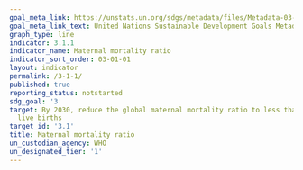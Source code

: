 ```yaml
---
goal_meta_link: https://unstats.un.org/sdgs/metadata/files/Metadata-03-01-01.pdf
goal_meta_link_text: United Nations Sustainable Development Goals Metadata (pdf 865kB)
graph_type: line
indicator: 3.1.1
indicator_name: Maternal mortality ratio
indicator_sort_order: 03-01-01
layout: indicator
permalink: /3-1-1/
published: true
reporting_status: notstarted
sdg_goal: '3'
target: By 2030, reduce the global maternal mortality ratio to less than 70 per 100,000
  live births
target_id: '3.1'
title: Maternal mortality ratio
un_custodian_agency: WHO
un_designated_tier: '1'
---
```


